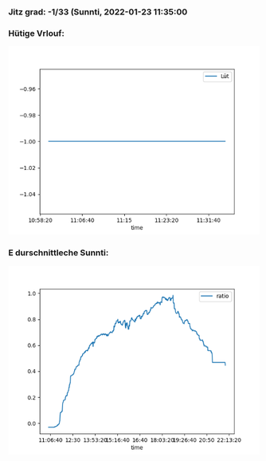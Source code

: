 ### Jitz grad: -1/33 (Sunnti, 2022-01-23 11:35:00

### Hütige Vrlouf:
![Graph](Today.png)

### E durschnittleche Sunnti:
![Graph](Sunnti.png)